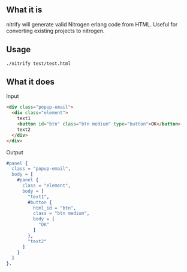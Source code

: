 ## What it is

nitrify will generate valid Nitrogen erlang code from HTML.  Useful for converting existing projects to nitrogen.

## Usage

    ./nitrify test/test.html

## What it does

Input

```html
<div class="popup-email">
  <div class="element"> 
    text1
    <button id="btn" class="btn medium" type="button">OK</button>
    text2
  </div>
</div>
```

Output

```erlang
#panel {
  class = "popup-email",
  body = [
    #panel {
      class = "element",
      body = [
        "text1",
        #button {
          html_id = "btn",
          class = "btn medium",
          body = [
            "OK"
          ]
        },
        "text2"
      ]
    }
  ]
}.
```
